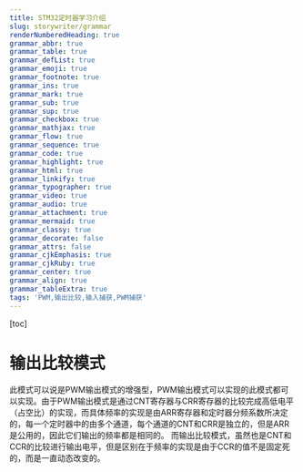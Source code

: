 ```yaml
---
title: STM32定时器学习介绍
slug: storywriter/grammar
renderNumberedHeading: true
grammar_abbr: true
grammar_table: true
grammar_defList: true
grammar_emoji: true
grammar_footnote: true
grammar_ins: true
grammar_mark: true
grammar_sub: true
grammar_sup: true
grammar_checkbox: true
grammar_mathjax: true
grammar_flow: true
grammar_sequence: true
grammar_code: true
grammar_highlight: true
grammar_html: true
grammar_linkify: true
grammar_typographer: true
grammar_video: true
grammar_audio: true
grammar_attachment: true
grammar_mermaid: true
grammar_classy: true
grammar_decorate: false
grammar_attrs: false
grammar_cjkEmphasis: true
grammar_cjkRuby: true
grammar_center: true
grammar_align: true
grammar_tableExtra: true
tags: 'PWM,输出比较,输入捕获,PWM捕获'
---
```


[toc]
# 输出比较模式
此模式可以说是PWM输出模式的增强型，PWM输出模式可以实现的此模式都可以实现。由于PWM输出模式是通过CNT寄存器与CRR寄存器的比较完成高低电平（占空比）的实现，而具体频率的实现是由ARR寄存器和定时器分频系数所决定的，每一个定时器中的由多个通道，每个通道的CNT和CRR是独立的，但是ARR是公用的，因此它们输出的频率都是相同的。
而输出比较模式，虽然也是CNT和CCR的比较进行输出电平，但是区别在于频率的实现是由于CCR的值不是固定死的，而是一直动态改变的。

